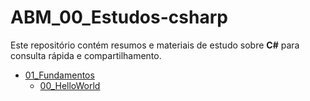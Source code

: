 # ABM_00_Estudos-csharp

Este repositório contém resumos e materiais de estudo sobre **C#** para consulta rápida e compartilhamento.

* [01_Fundamentos](./01_Fundamentos/)
  * [00_HelloWorld](,./00_HelloWorld)

